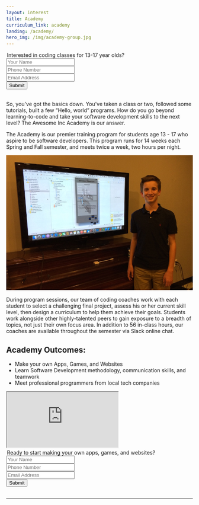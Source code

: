 ```yaml
---
layout: interest
title: Academy
curriculum_link: academy
landing: /academy/
hero_img: /img/academy-group.jpg
---
```


<div class="row">
<div class="col-md-10 col-md-offset-1">
    <form action="//formspree.io/info@awesomeincu.com" method="POST">
        <legend>Interested in coding classes for 13-17 year olds?</legend>
        <div class="form-group">
            <input type="text" name="name" placeholder="Your Name" class="form-control input-lg">
        </div>
        <div class="form-group">
            <input type="tel" name="phone" placeholder="Phone Number" class="form-control input-lg">
        </div>
        <div class="form-group">
            <input type="email" name="email" placeholder="Email Address" class="form-control input-lg">
        </div>
        <div class="form-group">
            <input type="hidden" name="_subject" value="Academy interest form submission"  class="form-control input-lg">
        </div>
        <input type="hidden" name="_next" value="//www.awesomeincu.com/thanks/">
        <button type="submit" class="btn btn-default">Submit</button>  
    </form>
</div>
</div>
<br>

So, you've got the basics down. You've taken a class or two, followed some tutorials, built a few “Hello, world” programs. How do you go beyond learning-to-code and take your software development skills to the next level? The Awesome Inc Academy is our answer.

The Academy is our premier training program for students age 13 - 17 who aspire to be software developers. This program runs for 14 weeks each Spring and Fall semester, and meets twice a week, two hours per night.

<div class="row">
<img alt="Student with iPhone app project at Awesome Inc Academy" src="/img/academy-student.jpg" class="col-md-8 col-md-offset-2 img-responsive">
</div>

During program sessions, our team of coding coaches work with each student to select a challenging final project, assess his or her current skill level, then design a curriculum to help them achieve their goals. Students work alongside other highly-talented peers to gain exposure to a breadth of topics, not just their own focus area. In addition to 56 in-class hours, our coaches are available throughout the semester via Slack online chat.

## Academy Outcomes:

*   Make your own Apps, Games, and Websites
*   Learn Software Development methodology, communication skills, and teamwork
*   Meet professional programmers from local tech companies

<div class="row">
<div class="col-md-8 col-md-offset-2">
<div class="embed-responsive embed-responsive-16by9"><iframe class="embed-responsive-item" src="https://www.youtube.com/embed/kSqzDzU-Bxo"></iframe></div>
</div>
</div>

<div class="row">
<div class="col-md-10 col-md-offset-1">
    <form action="//formspree.io/info@awesomeincu.com" method="POST">
        <legend>Ready to start making your own apps, games, and websites?</legend>
        <div class="form-group">
            <input type="text" name="name" placeholder="Your Name" class="form-control input-lg">
        </div>
        <div class="form-group">
            <input type="tel" name="phone" placeholder="Phone Number" class="form-control input-lg">
        </div>
        <div class="form-group">
            <input type="email" name="email" placeholder="Email Address" class="form-control input-lg">
        </div>
        <div class="form-group">
            <input type="hidden" name="_subject" value="Academy interest form submission"  class="form-control input-lg">
        </div>
        <input type="hidden" name="_next" value="//www.awesomeincu.com/thanks/">
        <button type="submit" class="btn btn-default">Submit</button>  
    </form>
</div>
</div>
<br>

- - -